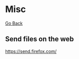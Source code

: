# Misc
[Go Back](https://github.com/Matheus-de-Souza/my-references)

## Send files on the web

https://send.firefox.com/
